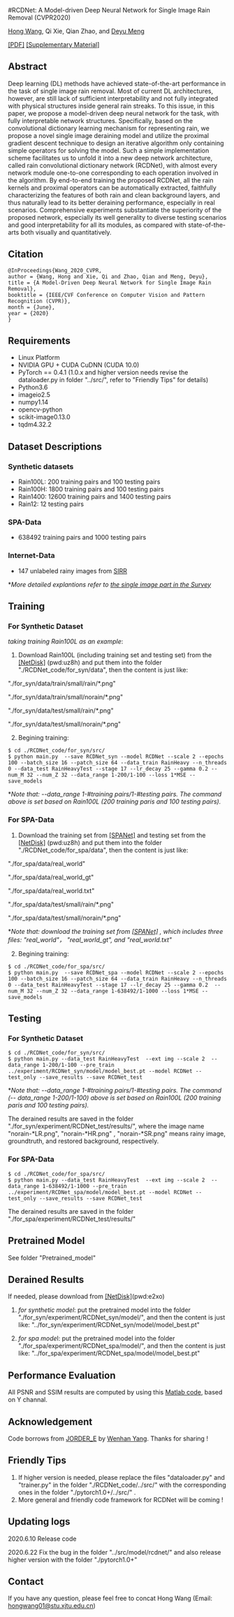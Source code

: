 ﻿#RCDNet: A Model-driven Deep Neural Network  for Single Image Rain Removal (CVPR2020)
 
[Hong Wang](https://hongwang01.github.io/), Qi Xie, Qian Zhao, and [Deyu Meng](http://gr.xjtu.edu.cn/web/dymeng)  

[[PDF]](http://openaccess.thecvf.com/content_CVPR_2020/papers/Wang_A_Model-Driven_Deep_Neural_Network_for_Single_Image_Rain_Removal_CVPR_2020_paper.pdf) [[Supplementary Material]](http://openaccess.thecvf.com/content_CVPR_2020/supplemental/Wang_A_Model-Driven_Deep_CVPR_2020_supplemental.pdf)

## Abstract
Deep learning (DL) methods have achieved state-of-the-art performance in the task of single image rain removal. Most of current DL architectures, however, are still lack of sufficient interpretability and not fully integrated with physical structures inside general rain streaks. To this issue, in this paper, we propose a model-driven deep neural network for the task, with fully interpretable network structures. Specifically, based on the convolutional dictionary learning mechanism for representing rain, we propose a novel single image deraining model and utilize the proximal gradient descent technique to design an iterative algorithm only containing simple operators for solving the model. Such a simple implementation scheme facilitates us to unfold it into a new deep network architecture, called rain convolutional dictionary network (RCDNet), with almost every network module one-to-one corresponding to each operation involved in the algorithm. By end-to-end training the proposed RCDNet, all the rain kernels and proximal operators can be automatically extracted, faithfully characterizing the features of both rain and clean background layers, and thus naturally lead to its better deraining performance, especially in real scenarios. Comprehensive experiments substantiate the superiority of the proposed network, especially its well generality to diverse testing scenarios and good interpretability for all its modules, as compared with state-of-the-arts both visually and quantitatively.

## Citation
```
@InProceedings{Wang_2020_CVPR,  
author = {Wang, Hong and Xie, Qi and Zhao, Qian and Meng, Deyu},  
title = {A Model-Driven Deep Neural Network for Single Image Rain Removal},  
booktitle = {IEEE/CVF Conference on Computer Vision and Pattern Recognition (CVPR)},  
month = {June},  
year = {2020}  
}
```
## Requirements

* Linux Platform
* NVIDIA GPU + CUDA CuDNN (CUDA 10.0)
* PyTorch == 0.4.1 (1.0.x and higher version needs revise the dataloader.py in folder "../src/", refer to "Friendly Tips" for details)
* Python3.6
* imageio2.5
* numpy1.14
* opencv-python
* scikit-image0.13.0
* tqdm4.32.2

## Dataset Descriptions 
### Synthetic datasets
* Rain100L: 200 training pairs and 100 testing pairs
* Rain100H: 1800 training pairs and 100 testing pairs
* Rain1400: 12600 training pairs and 1400 testing pairs
* Rain12: 12 testing pairs
### SPA-Data
* 638492 training pairs and 1000 testing pairs
### Internet-Data
* 147 unlabeled rainy images from [SIRR](https://github.com/wwzjer/Semi-supervised-IRR/tree/master/data/rainy_image_dataset/real_input)

**More detailed explantions refer to [the single image part in the Survey](https://github.com/hongwang01/Video-and-Single-Image-Deraining)*

## Training
###  For Synthetic Dataset 
*taking training Rain100L as an example*:
1. Download Rain100L  (including training set and testing set) from the  [[NetDisk]](https://pan.baidu.com/s/1yV4ih7C4Xg0iazqSBB-U1Q) (pwd:uz8h) and put them into the folder "./RCDNet_code/for_syn/data",  then the content is just like:

"./for_syn/data/train/small/rain/\*.png"

"./for_syn/data/train/small/norain/\*.png"

 "./for_syn/data/test/small/rain/\*.png"
 
"./for_syn/data/test/small/norain/\*.png"

2.  Begining training:
```
$ cd ./RCDNet_code/for_syn/src/ 
$ python main.py  --save RCDNet_syn --model RCDNet --scale 2 --epochs 100 --batch_size 16 --patch_size 64 --data_train RainHeavy --n_threads 0 --data_test RainHeavyTest --stage 17 --lr_decay 25 --gamma 0.2 --num_M 32 --num_Z 32 --data_range 1-200/1-100 --loss 1*MSE --save_models 
```
**Note that: --data_range 1-#training pairs/1-#testing pairs.  The command above is set based on Rain100L (200 training paris and 100 testing pairs).*

### For SPA-Data
1. Download the training set from [[SPANet]](_https://stevewongv.github.io/derain-project.html) and testing set from the  [[NetDisk]](https://pan.baidu.com/s/1yV4ih7C4Xg0iazqSBB-U1Q) (pwd:uz8h) and put them into the folder "./RCDNet_code/for_spa/data",  then the content is just like:

"./for_spa/data/real_world"

"./for_spa/data/real_world_gt"

"./for_spa/data/real_world.txt"

 "./for_spa/data/test/small/rain/\*.png"
 
"./for_spa/data/test/small/norain/\*.png"

**Note that:  download the training set  from [[SPANet]](https://stevewongv.github.io/derain-project.html) ,  which includes three files: "real_world"， "real_world_gt", and "real_world.txt"*


2.  Begining training:
```
$ cd ./RCDNet_code/for_spa/src/ 
$ python main.py  --save RCDNet_spa --model RCDNet --scale 2 --epochs 100 --batch_size 16 --patch_size 64 --data_train RainHeavy --n_threads 0 --data_test RainHeavyTest --stage 17 --lr_decay 25 --gamma 0.2  --num_M 32 --num_Z 32 --data_range 1-638492/1-1000 --loss 1*MSE --save_models 
```

## Testing
### For Synthetic Dataset
```
$ cd ./RCDNet_code/for_syn/src/
$ python main.py --data_test RainHeavyTest  --ext img --scale 2  --data_range 1-200/1-100 --pre_train ../experiment/RCDNet_syn/model/model_best.pt --model RCDNet --test_only --save_results --save RCDNet_test
```
**Note that: --data_range  1-#training pairs/1-#testing pairs. The command (-- data_range 1-200/1-100) above is set based on Rain100L (200 training paris and 100 testing pairs).*

The derained results are saved in the folder "./for_syn/experiment/RCDNet_test/results/", where the image name "norain-*LR.png", "norain-*HR.png" , "norain-*SR.png" means rainy image, groundtruth, and restored background, respectively. 

### For SPA-Data
```
$ cd ./RCDNet_code/for_spa/src/
$ python main.py --data_test RainHeavyTest  --ext img --scale 2  --data_range 1-638492/1-1000 --pre_train ../experiment/RCDNet_spa/model/model_best.pt --model RCDNet --test_only --save_results --save RCDNet_test
```
The derained results are saved in the folder "./for_spa/experiment/RCDNet_test/results/"
## Pretrained Model
See folder "Pretrained_model" 

## Derained Results
If needed, please download from  [[NetDisk]](https://pan.baidu.com/s/1IU5hT8Vjcyf8wNYuQD5rPw)(pwd:e2xo) 

1) *for synthetic model*:  put the pretrained model into the folder "./for_syn/experiment/RCDNet_syn/model/",  and then the content is just like: "../for_syn/experiment/RCDNet_syn/model/model_best.pt"

2) *for spa mode*l:  put the pretrained model into the folder "./for_spa/experiment/RCDNet_spa/model/",  and then the content is just like: "../for_spa/experiment/RCDNet_spa/model/model_best.pt"



## Performance Evaluation

All PSNR and SSIM results are computed by using  this [Matlab code](https://github.com/hongwang01/RCDNet/tree/master/Performance_evaluation), based on Y channal.

## Acknowledgement 
Code borrows from [JORDER_E](https://github.com/flyywh/JORDER-E-Deep-Image-Deraining-TPAMI-2019-Journal) by [Wenhan Yang](https://github.com/flyywh). Thanks for sharing !

## Friendly Tips
1. If higher version is needed, please replace the files "dataloader.py"  and "trainer.py" in the folder "./RCDNet_code/../src/" with the  corresponding ones in  the folder "./pytorch1.0+/../src/" .
2. More general and friendly code framework for RCDNet will be coming !

## Updating logs

2020.6.10   Release code

2020.6.22   Fix the bug in the folder "../src/model/rcdnet/" and also release higher version with the folder "./pytorch1.0+"

## Contact
If you have any question, please feel free to concat Hong Wang (Email: hongwang01@stu.xjtu.edu.cn)
